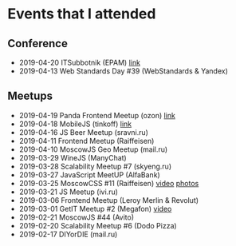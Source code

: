 # Events that I attended

## Conference

* 2019-04-20 ITSubbotnik (EPAM) [link](https://events.epam.com/events/itsubbotnik-msk-spring-2019)
* 2019-04-13 Web Standards Day #39 (WebStandards & Yandex)

## Meetups

* 2019-04-19 Panda Frontend Meetup (ozon) [link](http://panda-meetup.ru/msk-frontend-meetup)
* 2019-04-18 MobileJS (tinkoff) [link](https://meetup.tinkoff.ru/events/mobile-js)
* 2019-04-16 JS Beer Meetup (sravni.ru)
* 2019-04-11 Frontend Meetup (Raiffeisen)
* 2019-04-10 MoscowJS Geo Meetup (mail.ru)
* 2019-03-29 WineJS (ManyChat)
* 2019-03-28 Scalability Meetup #7 (skyeng.ru)
* 2019-03-27 JavaScript MeetUP (AlfaBank)
* 2019-03-25 MoscowCSS #11 (Raiffeisen) [video](https://www.youtube.com/watch?v=ijZTu7aVJtg) [photos](https://www.facebook.com/1311819698861824/photos/?tab=album&album_id=2212829628760822)
* 2019-03-21 JS Meetup (ivi.ru)
* 2019-03-06 Frontend Meetup (Leroy Merlin & Revolut)
* 2019-03-01 GetIT Meetup #2 (Megafon) [video](https://www.youtube.com/watch?v=EoU20VuZh6Q)
* 2019-02-21 MoscowJS #44 (Avito)
* 2019-02-20 Scalability Meetup #6 (Dodo Pizza)
* 2019-02-17 DIYorDIE (mail.ru)
